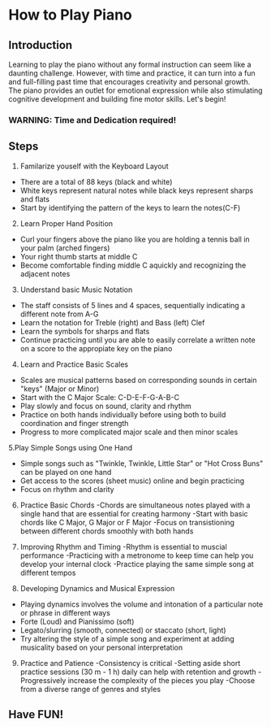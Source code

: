 # How to Play Piano
## Introduction

Learning to play the piano without any formal instruction can seem like a daunting challenge. However, with time and practice, it can turn into a fun and full-filling past time that encourages creativity and personal growth. The piano provides an outlet for emotional expression while also stimulating cognitive development and building fine motor skills. Let's begin!
### WARNING: Time and Dedication required!

## Steps

1. Familarize youself with the Keyboard Layout
- There are a total of 88 keys (black and white)
- White keys represent natural notes while black keys represent sharps and flats
- Start by identifying the pattern of the keys to learn the notes(C-F)


2. Learn Proper Hand Position
- Curl your fingers above the piano like you are holding a tennis ball in your palm (arched fingers)
- Your right thumb starts at middle C
- Become comfortable finding middle C aquickly and recognizing the adjacent notes

3. Understand basic Music Notation
- The staff consists of 5 lines and 4 spaces, sequentially indicating a different note from A-G
- Learn the notation for Treble (right) and Bass (left) Clef
- Learn the symbols for sharps and flats
- Continue practicing until you are able to easily correlate a written note on a score to the appropiate key on the piano

4. Learn and Practice Basic Scales
- Scales are musical patterns based on corresponding sounds in certain "keys" (Major or Minor)
- Start with the C Major Scale: C-D-E-F-G-A-B-C
- Play slowly and focus on sound, clarity and rhythm
- Practice on both hands individually before using both to build coordination and finger strength
- Progress to more complicated major scale and then minor scales

5.Play Simple Songs using One Hand
- Simple songs such as "Twinkle, Twinkle, Little Star" or "Hot Cross Buns" can be played on one hand 
- Get access to the scores (sheet music) online and begin practicing
- Focus on rhythm and clarity

6. Practice Basic Chords
-Chords are simultaneous notes played with a single hand that are essential for creating harmony
-Start with basic chords like C Major, G Major or F Major
-Focus on transistioning between different chords smoothly with both hands

7. Improving Rhythm and Timing
-Rhythm is essential to muscial performance
-Practicing with a metronome to keep time can help you develop your internal clock
-Practice playing the same simple song at different tempos

8. Developing Dynamics and Musical Expression
- Playing dynamics involves the volume and intonation of a particular note or phrase in different ways
- Forte (Loud) and Pianissimo (soft)
- Legato/slurring (smooth, connected) or staccato (short, light)
- Try altering the style of a simple song and experiment at adding musicality based on your personal interpretation

9. Practice and Patience
-Consistency is critical
-Setting aside short practice sessions (30 m - 1 h) daily can help with retention and growth
-Progressively increase the complexity of the pieces you play
-Choose from a diverse range of genres and styles

## Have FUN!


```
